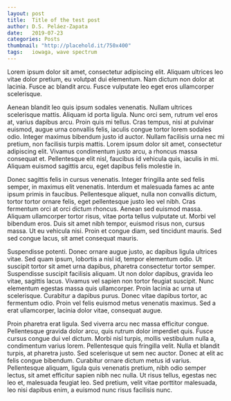 ```yaml
---
layout: post
title:  Title of the test post
author: D.S. Peláez-Zapata
date:   2019-07-23
categories: Posts
thumbnail: "http://placehold.it/750x400"
tags:	iowaga, wave spectrum
---
```


Lorem ipsum dolor sit amet, consectetur adipiscing elit. Aliquam ultrices leo
vitae dolor pretium, eu volutpat dui elementum. Nam dictum non dolor at lacinia.
Fusce ac blandit arcu. Fusce vulputate leo eget eros ullamcorper scelerisque.

Aenean blandit leo quis ipsum sodales venenatis. Nullam ultrices scelerisque
mattis. Aliquam id porta ligula. Nunc orci sem, rutrum vel eros at, varius
dapibus arcu. Proin quis mi tellus. Cras tempus, nisi at pulvinar euismod, augue
urna convallis felis, iaculis congue tortor lorem sodales odio. Integer maximus
bibendum justo id auctor. Nullam facilisis urna nec mi pretium, non facilisis
turpis mattis. Lorem ipsum dolor sit amet, consectetur adipiscing elit. Vivamus
condimentum justo arcu, a rhoncus massa consequat et. Pellentesque elit nisl,
faucibus id vehicula quis, iaculis in mi. Aliquam euismod sagittis arcu, eget
dapibus felis molestie in.

Donec sagittis felis in cursus venenatis. Integer fringilla ante sed felis
semper, in maximus elit venenatis. Interdum et malesuada fames ac ante ipsum
primis in faucibus. Pellentesque aliquet, nulla non convallis dictum, tortor
tortor ornare felis, eget pellentesque justo leo vel nibh. Cras fermentum orci
at orci dictum rhoncus. Aenean sed euismod massa. Aliquam ullamcorper tortor
risus, vitae porta tellus vulputate ut. Morbi vel bibendum eros. Duis sit amet
nibh tempor, euismod risus non, cursus massa. Ut eu vehicula nisi. Proin et
congue diam, sed tincidunt mauris. Sed sed congue lacus, sit amet consequat
mauris.

Suspendisse potenti. Donec ornare augue justo, ac dapibus ligula ultrices vitae.
Sed quam ipsum, lobortis a nisl id, tempor elementum odio. Ut suscipit tortor
sit amet urna dapibus, pharetra consectetur tortor semper. Suspendisse suscipit
facilisis aliquam. Ut non dolor dapibus, gravida leo vitae, sagittis lacus.
Vivamus vel sapien non tortor feugiat suscipit. Nunc elementum egestas massa
quis ullamcorper. Proin lacinia ac urna ut scelerisque. Curabitur a dapibus
purus. Donec vitae dapibus tortor, ac fermentum odio. Proin vel felis euismod
metus venenatis maximus. Sed a erat ullamcorper, lacinia dolor vitae, consequat
augue.

Proin pharetra erat ligula. Sed viverra arcu nec massa efficitur congue.
Pellentesque gravida dolor arcu, quis rutrum dolor imperdiet quis. Fusce cursus
congue dui vel dictum. Morbi nisl turpis, mollis vestibulum nulla a, condimentum
varius lorem. Pellentesque quis fringilla velit. Nulla et blandit turpis, at
pharetra justo. Sed scelerisque ut sem nec auctor. Donec at elit ac felis congue
bibendum. Curabitur ornare dictum metus id varius. Pellentesque aliquam, ligula
quis venenatis pretium, nibh odio semper lectus, sit amet efficitur sapien nibh
nec nulla. Ut risus tellus, egestas nec leo et, malesuada feugiat leo. Sed
pretium, velit vitae porttitor malesuada, leo nisi dapibus enim, a euismod nunc
risus facilisis nunc.
